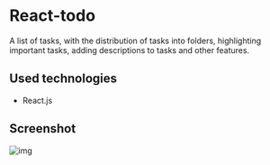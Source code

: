 # React-todo

A list of tasks, with the distribution of tasks into folders, highlighting important tasks, adding descriptions to tasks and other features.

## Used technologies

- React.js

## Screenshot

![img](https://i.imgur.com/NHb8fwi.png)

